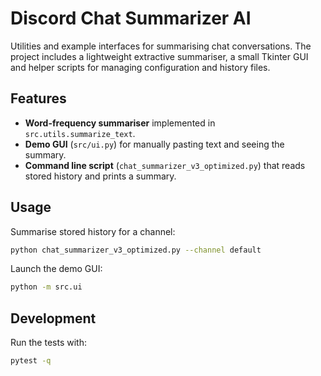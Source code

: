 # Discord Chat Summarizer AI

Utilities and example interfaces for summarising chat conversations. The
project includes a lightweight extractive summariser, a small Tkinter
GUI and helper scripts for managing configuration and history files.

## Features

- **Word-frequency summariser** implemented in `src.utils.summarize_text`.
- **Demo GUI** (`src/ui.py`) for manually pasting text and seeing the
  summary.
- **Command line script** (`chat_summarizer_v3_optimized.py`) that reads
  stored history and prints a summary.

## Usage

Summarise stored history for a channel:

```bash
python chat_summarizer_v3_optimized.py --channel default
```

Launch the demo GUI:

```bash
python -m src.ui
```

## Development

Run the tests with:

```bash
pytest -q
```
